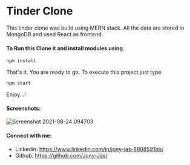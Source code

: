 # Tinder Clone
This tinder clone was build using MERN stack. All the data are stored in MongoDB and used React as frontend.

#### To Run this Clone it and install modules using
```
npm install
```

That's it. You are ready to go. To execute this project just type
```
npm start
```

Enjoy...!
#### Screenshots:

![Screenshot 2021-08-24 094703](https://user-images.githubusercontent.com/74784363/130555670-12662b58-dc57-4be0-81ba-5aa3a67c5908.png)

#### Connect with me:
* Linkedin: https://www.linkedin.com/in/jony-jas-8888591bb/
* Github: https://github.com/Jony-Jas/
